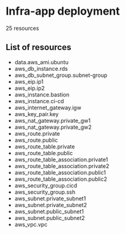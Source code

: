 # Infra-app deployment

25 resources

## List of resources
- data.aws_ami.ubuntu
- aws_db_instance.rds
- aws_db_subnet_group.subnet-group
- aws_eip.ip1
- aws_eip.ip2
- aws_instance.bastion
- aws_instance.ci-cd
- aws_internet_gateway.igw
- aws_key_pair.key
- aws_nat_gateway.private_gw1
- aws_nat_gateway.private_gw2
- aws_route.private
- aws_route.public
- aws_route_table.private
- aws_route_table.public
- aws_route_table_association.private1
- aws_route_table_association.private2
- aws_route_table_association.public1
- aws_route_table_association.public2
- aws_security_group.cicd
- aws_security_group.ssh
- aws_subnet.private_subnet1
- aws_subnet.private_subnet2
- aws_subnet.public_subnet1
- aws_subnet.public_subnet2
- aws_vpc.vpc